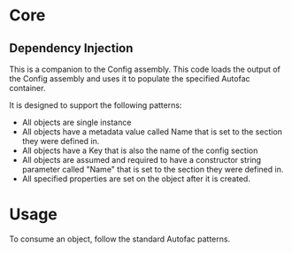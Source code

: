 # Core 
## Dependency Injection
This is a companion to the Config assembly. This code loads the output of the Config assembly and uses it to populate the specified Autofac container.

It is designed to support the following patterns:
- All objects are single instance
- All objects have a metadata value called Name that is set to the section they were defined in.
- All objects have a Key that is also the name of the config section
- All objects are assumed and required to have a constructor string parameter called "Name" that is set to the section they were defined in.
- All specified properties are set on the object after it is created.

# Usage
To consume an object, follow the standard Autofac patterns.